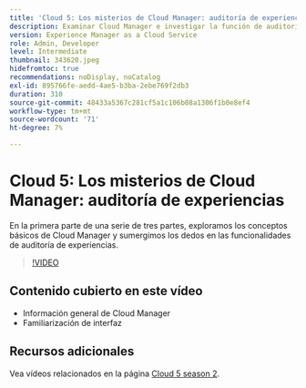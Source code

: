 ```yaml
---
title: 'Cloud 5: Los misterios de Cloud Manager: auditoría de experiencias'
description: Examinar Cloud Manager e investigar la función de auditoría de experiencias
version: Experience Manager as a Cloud Service
role: Admin, Developer
level: Intermediate
thumbnail: 343620.jpeg
hidefromtoc: true
recommendations: noDisplay, noCatalog
exl-id: 895766fe-aedd-4ae5-b3ba-2ebe769f2db3
duration: 310
source-git-commit: 48433a5367c281cf5a1c106b08a1306f1b0e8ef4
workflow-type: tm+mt
source-wordcount: '71'
ht-degree: 7%

---
```


# Cloud 5: Los misterios de Cloud Manager: auditoría de experiencias

En la primera parte de una serie de tres partes, exploramos los conceptos básicos de Cloud Manager y sumergimos los dedos en las funcionalidades de auditoría de experiencias.

>[!VIDEO](https://video.tv.adobe.com/v/3449180?quality=12&learn=on&captions=spa)

## Contenido cubierto en este vídeo

+ Información general de Cloud Manager
+ Familiarización de interfaz

## Recursos adicionales

Vea vídeos relacionados en la página [Cloud 5 season 2](../cloud5-season-2.md).

